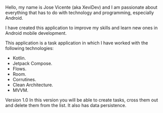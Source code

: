 Hello, my name is Jose Vicente (aka XeviDev) and I am passionate about everything that has to do with technology and programming, especially Android.

I have created this application to improve my skills and learn new ones in Android mobile development.

This application is a task application in which I have worked with the following technologies:
- Kotlin.
- Jetpack Compose.
- Flows.
- Room.
- Corrutines.
- Clean Architecture.
- MVVM.

Version 1.0
In this version you will be able to create tasks, cross them out and delete them from the list. It also has data persistence.